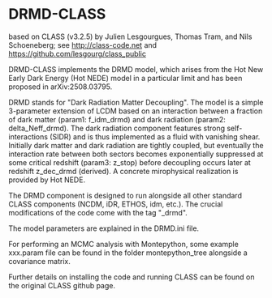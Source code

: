 DRMD-CLASS
==============================================
based on CLASS (v3.2.5) by Julien Lesgourgues, Thomas Tram, and Nils Schoeneberg; see http://class-code.net and https://github.com/lesgourg/class_public


DRMD-CLASS implements the DRMD model, which arises from the Hot New Early Dark Energy (Hot NEDE) model in a particular limit and has been proposed in arXiv:2508.03795. 

DRMD stands for "Dark Radiation Matter Decoupling". The model is a simple 3-parameter extension of LCDM based on an interaction between a fraction of dark matter (param1: f_idm_drmd) and dark radiation (param2: delta_Neff_drmd). The dark radiation component features strong self-interactions (SIDR) and is thus implemented as a fluid with vanishing shear. Initially dark matter and dark radiation are tightly coupled, but eventually the interaction rate between both sectors becomes exponentially suppressed at some critical redshift (param3: z_stop) before decoupling occurs later at redshift z_dec_drmd (derived). A concrete mirophysical realization is provided by Hot NEDE.    


The DRMD component is designed to run alongside all other standard CLASS components (NCDM, iDR, ETHOS, idm, etc.). The crucial modifications of the code come with the tag "_drmd".

The model parameters are explained in the DRMD.ini file.   

For performing an MCMC analysis with Montepython, some example xxx.param file can be found in the folder montepython_tree alongside a covariance matrix. 

Further details on installing the code and running CLASS can be found on the original CLASS github page. 

